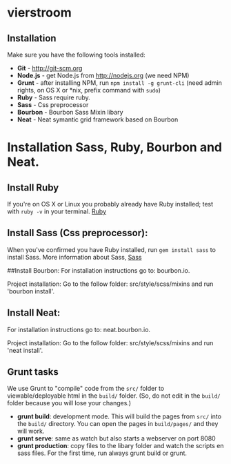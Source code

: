 vierstroom
=================

Installation
------------

Make sure you have the following tools installed:

- **Git** - http://git-scm.org
- **Node.js** - get Node.js from http://nodejs.org (we need NPM)
- **Grunt** - after installing NPM, run `npm install -g grunt-cli` (need admin
  rights, on OS X or *nix, prefix command with `sudo`)
- **Ruby** - Sass require ruby. 
- **Sass** - Css preprocessor
- **Bourbon** - Bourbon Sass Mixin libary
- **Neat** - Neat symantic grid framework based on Bourbon

# Installation Sass, Ruby, Bourbon and Neat. 

## Install Ruby
If you're on OS X or Linux you probably already have Ruby installed; test with `ruby -v` in your terminal. 
[Ruby](http://www.ruby-lang.org/en/downloads/)

## Install Sass (Css preprocessor):
When you've confirmed you have Ruby installed, run `gem install sass` to install Sass. More information about Sass, 
[Sass](http://sass-lang.com/download.html) 

##Install Bourbon:
For installation instructions go to: bourbon.io. 

Project installation:
Go to the follow folder: src/style/scss/mixins and run 'bourbon install'. 

## Install Neat:
For installation instructions go to: neat.bourbon.io. 

Project installation:
Go to the follow folder: src/style/scss/mixins and run 'neat install'. 

Grunt tasks
-----------

We use Grunt to "compile" code from the `src/` folder to viewable/deployable
html in the `build/` folder.  (So, do not edit in the `build/` folder because
you will lose your changes.)

- **grunt build**: development mode.  This will build the pages from
  `src/` into the `build/` directory.  You can open the pages in `build/pages/`
  and they will work.
- **grunt serve**: same as watch but also starts a webserver on port 8080
- **grunt production**: copy files to the libary folder and watch the scripts en sass files. For the first time, run always grunt build or grunt. 



